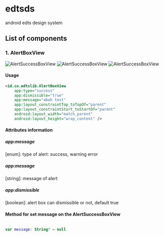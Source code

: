# edtsds
android edts design system

## List of components

### 1. AlertBoxView

![AlertSuccessBoxView](https://i.ibb.co/4RwGqqY/Screen-Shot-2022-09-16-at-16-01-22.png)
![AlertSuccessBoxView](https://i.ibb.co/xJgvbHH/Screen-Shot-2022-09-16-at-16-27-08.png)
![AlertSuccessBoxView](https://i.ibb.co/Gf66CGW/Screen-Shot-2022-09-16-at-16-41-05.png)

#### Usage

```xml
<id.co.edtslib.AlertBoxView
    app:type="success"
    app:dismissible="true"
    app:message="abah test"
    app:layout_constraintTop_toTopOf="parent"
    app:layout_constraintStart_toStartOf="parent"
    android:layout_width="match_parent"
    android:layout_height="wrap_content" />
```

#### Attributes information

##### _app:message_
[enum]: type of alert: success, warning error

##### _app:message_
[string]: message of alert

##### _app:dismissible_
[boolean]: alert box can dismissible or not, default true

#### Method for set message on the AlertSuccessBoxView

```kotlin

var message: String? = null
```

